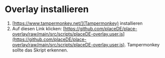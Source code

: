 # Overlay installieren

1. [https://www.tampermonkey.net/](Tampermonkey) installieren
2. Auf diesen Link klicken: [https://github.com/placeDE/place-overlay/raw/main/src/scripts/placeDE-overlay.user.js](https://github.com/placeDE/place-overlay/raw/main/src/scripts/placeDE-overlay.user.js). Tampermonkey sollte das Skript erkennen.
